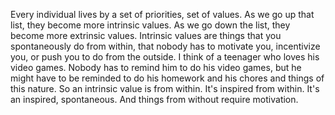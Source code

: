  Every individual lives by a set of priorities, set of values. As we go up that list, they become more intrinsic values. As we go down the list, they become more extrinsic values. Intrinsic values are things that you spontaneously do from within, that nobody has to motivate you, incentivize you, or push you to do from the outside. I think of a teenager who loves his video games. Nobody has to remind him to do his video games, but he might have to be reminded to do his homework and his chores and things of this nature. So an intrinsic value is from within. It's inspired from within. It's an inspired, spontaneous. And things from without require motivation.